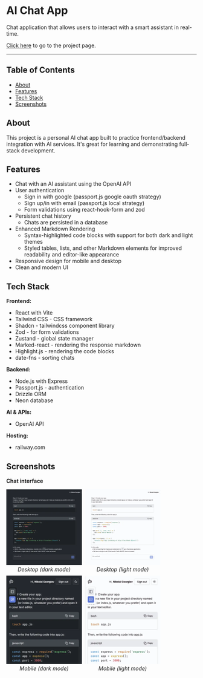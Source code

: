 # AI Chat App

Chat application that allows users to interact with a smart assistant in real-time.

<a href="https://ai-chat-app-client-production.up.railway.app/" target="_blank">Click here</a> to go to the project page.

---

## Table of Contents

- [About](#about)
- [Features](#features)
- [Tech Stack](#tech-stack)
- [Screenshots](#screenshots)

## About

This project is a personal AI chat app built to practice frontend/backend integration with AI services. It's great for learning and demonstrating full-stack development.

## Features

- Chat with an AI assistant using the OpenAI API
- User authentication
  - Sign in with google (passport.js google oauth strategy)
  - Sign up/in with email (passport.js local strategy)
  - Form validations using react-hook-form and zod
- Persistent chat history
  - Chats are persisted in a database
- Enhanced Markdown Rendering
  - Syntax-highlighted code blocks with support for both dark and light themes
  - Styled tables, lists, and other Markdown elements for improved readability and editor-like appearance
- Responsive design for mobile and desktop
- Clean and modern UI

## Tech Stack

**Frontend:**

- React with Vite
- Tailwind CSS - CSS framework
- Shadcn - tailwindcss component library
- Zod - for form validations
- Zustand - global state manager
- Marked-react - rendering the response markdown
- Highlight.js - rendering the code blocks
- date-fns - sorting chats

**Backend:**

- Node.js with Express
- Passport.js - authentication
- Drizzle ORM
- Neon database

**AI & APIs:**

- OpenAI API

**Hosting:**

- railway.com

## Screenshots

**Chat interface**

<div style="display: flex; flex-wrap: wrap; gap: 8px;">
  <div style="text-align: center;">
    <a href="./screenshots/desktop-chat-page__dark-mode.webp" target="_blank">
      <img src="./screenshots/desktop--chat-page__dark-mode__thumbnail.webp" alt="Dark mode" width="200px"/>
    </a>
    <div><em>Desktop (dark mode)</em></div>
  </div>

  <div style="text-align: center;">
    <a href="./screenshots/desktop-chat-page__light-mode.webp" target="_blank">
      <img src="./screenshots/desktop--chat-page__light-mode__thumbnail.webp" alt="Light mode" width="200px"/>
    </a>
    <div><em>Desktop (light mode)</em></div>
  </div>

  <div style="text-align: center;">
    <a href="./screenshots/mobile-chat-page__dark-mode.webp" target="_blank">
      <img src="./screenshots/mobile--chat-page__dark-mode__thumbnail.webp" alt="Dark mode" width="200px"/>
    </a>
    <div><em>Mobile (dark mode)</em></div>
  </div>

  <div style="text-align: center;">
    <a href="./screenshots/mobile-chat-page__light-mode.webp" target="_blank">
      <img src="./screenshots/mobile--chat-page__light-mode__thumbnail.webp" alt="Light mode" width="200px"/>
    </a>
    <div><em>Mobile (light mode)</em></div>
  </div>
</div>
